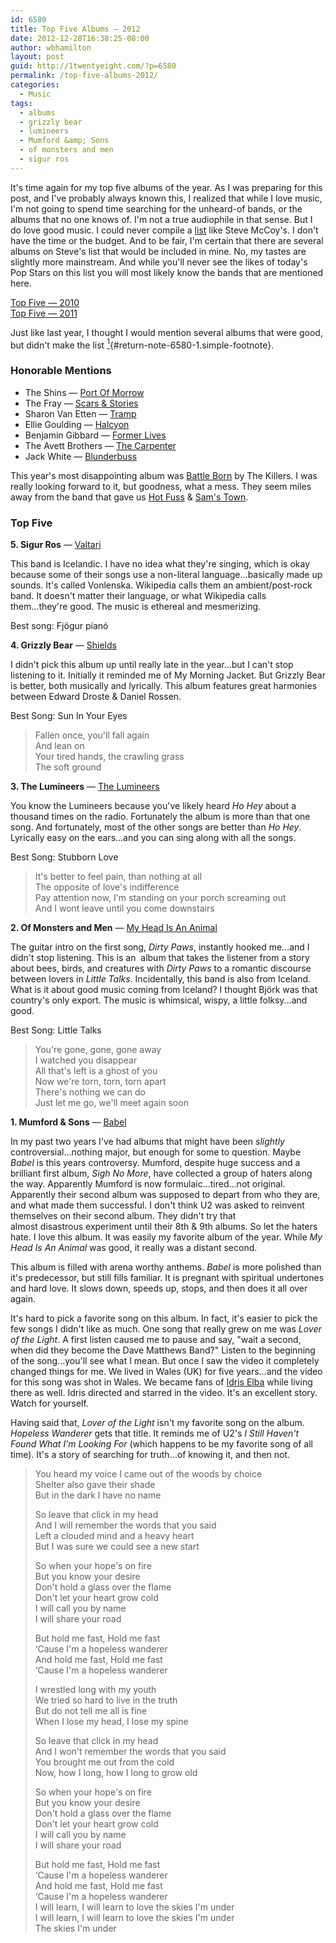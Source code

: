 ```yaml
---
id: 6580
title: Top Five Albums — 2012
date: 2012-12-28T16:38:25-08:00
author: wbhamilton
layout: post
guid: http://1twentyeight.com/?p=6580
permalink: /top-five-albums-2012/
categories:
  - Music
tags:
  - albums
  - grizzly bear
  - lumineers
  - Mumford &amp; Sons
  - of monsters and men
  - sigur ros
---
```

It's time again for my top five albums of the year. As I was preparing for this post, and I've probably always known this, I realized that while I love music, I'm not going to spend time searching for the unheard-of bands, or the albums that no one knows of. I'm not a true audiophile in that sense. But I do love good music. I could never compile a [list](http://www.stevekmccoy.com/reformissionary/2012/12/best-albums-of-2012.html) like Steve McCoy's. I don't have the time or the budget. And to be fair, I'm certain that there are several albums on Steve's list that would be included in mine. No, my tastes are slightly more mainstream. And while you'll never see the likes of today's Pop Stars on this list you will most likely know the bands that are mentioned here.

[Top Five — 2010](http://1twentyeight.com/top-five-albums%E2%80%942010/)  
[Top Five — 2011](http://1twentyeight.com/top-five-albums-2011/)

Just like last year, I thought I would mention several albums that were good, but didn't make the list [<sup>1</sup>](#note-6580-1 "All links are Amazon Affiliate links"){#return-note-6580-1.simple-footnote}.

### Honorable Mentions

  * The Shins — [Port Of Morrow](http://www.amazon.com/gp/product/B007J29OU4/ref=as_li_ss_tl?ie=UTF8&tag=1twentyeight-20&linkCode=as2&camp=1789&creative=390957&creativeASIN=B007J29OU4)
  * The Fray — [Scars & Stories](http://www.amazon.com/gp/product/B0071FBARY/ref=as_li_ss_tl?ie=UTF8&tag=1twentyeight-20&linkCode=as2&camp=1789&creative=390957&creativeASIN=B0071FBARY)
  * Sharon Van Etten — [Tramp](http://www.amazon.com/gp/product/B0070R8WY2/ref=as_li_ss_tl?ie=UTF8&tag=1twentyeight-20&linkCode=as2&camp=1789&creative=390957&creativeASIN=B0070R8WY2)
  * Ellie Goulding — [Halcyon](http://www.amazon.com/gp/product/B009IQ0TGM/ref=as_li_ss_tl?ie=UTF8&tag=1twentyeight-20&linkCode=as2&camp=1789&creative=390957&creativeASIN=B009IQ0TGM)
  * Benjamin Gibbard — [Former Lives](http://www.amazon.com/gp/product/B009FRI13M/ref=as_li_ss_tl?ie=UTF8&tag=1twentyeight-20&linkCode=as2&camp=1789&creative=390957&creativeASIN=B009FRI13M)
  * The Avett Brothers — [The Carpenter](http://www.amazon.com/gp/product/B00932IBN4/ref=as_li_ss_tl?ie=UTF8&tag=1twentyeight-20&linkCode=as2&camp=1789&creative=390957&creativeASIN=B00932IBN4)
  * Jack White — [Blunderbuss](http://www.amazon.com/gp/product/B007U8UBGI/ref=as_li_ss_tl?ie=UTF8&tag=1twentyeight-20&linkCode=as2&camp=1789&creative=390957&creativeASIN=B007U8UBGI)

This year's most disappointing album was [Battle Born](http://www.amazon.com/gp/product/B00973DDN2/ref=as_li_ss_tl?ie=UTF8&tag=1twentyeight-20&linkCode=as2&camp=1789&creative=390957&creativeASIN=B00973DDN2) by The Killers. I was really looking forward to it, but goodness, what a mess. They seem miles away from the band that gave us [Hot Fuss](http://www.amazon.com/gp/product/B000W1586S/ref=as_li_ss_tl?ie=UTF8&tag=1twentyeight-20&linkCode=as2&camp=1789&creative=390957&creativeASIN=B000W1586S) & [Sam's Town](http://www.amazon.com/gp/product/B000VZYXPC/ref=as_li_ss_tl?ie=UTF8&tag=1twentyeight-20&linkCode=as2&camp=1789&creative=390957&creativeASIN=B000VZYXPC).

### Top Five

**5. Sigur Ros** — [Valtari](http://www.amazon.com/gp/product/B0084P9202/ref=as_li_ss_tl?ie=UTF8&tag=1twentyeight-20&linkCode=as2&camp=1789&creative=390957&creativeASIN=B0084P9202)

This band is Icelandic. I have no idea what they're singing, which is okay because some of their songs use a non-literal language...basically made up sounds. It's called Vonlenska. Wikipedia calls them an ambient/post-rock band. It doesn't matter their language, or what Wikipedia calls them...they're good. The music is ethereal and mesmerizing.

Best song: Fjögur píanó

**4. Grizzly Bear** — [Shields](http://www.amazon.com/gp/product/B0098WWEH8/ref=as_li_ss_tl?ie=UTF8&tag=1twentyeight-20&linkCode=as2&camp=1789&creative=390957&creativeASIN=B0098WWEH8)

I didn't pick this album up until really late in the year...but I can't stop listening to it. Initially it reminded me of My Morning Jacket. But Grizzly Bear is better, both musically and lyrically. This album features great harmonies between Edward Droste & Daniel Rossen.

Best Song: Sun In Your Eyes

> Fallen once, you'll fall again  
> And lean on  
> Your tired hands, the crawling grass  
> The soft ground

**3. The Lumineers** — [The Lumineers](http://www.amazon.com/gp/product/B007M45PMU/ref=as_li_ss_tl?ie=UTF8&tag=1twentyeight-20&linkCode=as2&camp=1789&creative=390957&creativeASIN=B007M45PMU)

You know the Lumineers because you've likely heard _Ho Hey_ about a thousand times on the radio. Fortunately the album is more than that one song. And fortunately, most of the other songs are better than _Ho Hey_. Lyrically easy on the ears...and you can sing along with all the songs.

Best Song: Stubborn Love

> It's better to feel pain, than nothing at all  
> The opposite of love's indifference  
> Pay attention now, I'm standing on your porch screaming out  
> And I wont leave until you come downstairs

**2. Of Monsters and Men** — [My Head Is An Animal](http://www.amazon.com/gp/product/B007MU85D0/ref=as_li_ss_tl?ie=UTF8&tag=1twentyeight-20&linkCode=as2&camp=1789&creative=390957&creativeASIN=B007MU85D0)

The guitar intro on the first song, _Dirty Paws_, instantly hooked me...and I didn't stop listening. This is an  album that takes the listener from a story about bees, birds, and creatures with _Dirty Paws_ to a romantic discourse between lovers in _Little Talks_. Incidentally, this band is also from Iceland. What is it about good music coming from Iceland? I thought Björk was that country's only export. The music is whimsical, wispy, a little folksy...and good.

Best Song: Little Talks

> You're gone, gone, gone away  
> I watched you disappear  
> All that's left is a ghost of you  
> Now we're torn, torn, torn apart  
> There's nothing we can do  
> Just let me go, we'll meet again soon

**1. Mumford & Sons** — [Babel](http://www.amazon.com/gp/product/B009A3NGF4/ref=as_li_ss_tl?ie=UTF8&tag=1twentyeight-20&linkCode=as2&camp=1789&creative=390957&creativeASIN=B009A3NGF4)

In my past two years I've had albums that might have been _slightly_ controversial...nothing major, but enough for some to question. Maybe _Babel_ is this years controversy. Mumford, despite huge success and a brilliant first album, _Sigh No More_, have collected a group of haters along the way. Apparently Mumford is now formulaic...tired...not original. Apparently their second album was supposed to depart from who they are, and what made them successful. I don't think U2 was asked to reinvent themselves on their second album. They didn't try that almost disastrous experiment until their 8th & 9th albums. So let the haters hate. I love this album. It was easily my favorite album of the year. While _My Head Is An Animal_ was good, it really was a distant second.

This album is filled with arena worthy anthems. _Babel_ is more polished than it's predecessor, but still fills familiar. It is pregnant with spiritual undertones and hard love. It slows down, speeds up, stops, and then does it all over again.

It's hard to pick a favorite song on this album. In fact, it's easier to pick the few songs I didn't like as much. One song that really grew on me was _Lover of the Light_. A first listen caused me to pause and say, "wait a second, when did they become the Dave Matthews Band?" Listen to the beginning of the song...you'll see what I mean. But once I saw the video it completely changed things for me. We lived in Wales (UK) for five years...and the video for this song was shot in Wales. We became fans of [Idris Elba](http://www.imdb.com/name/nm0252961/) while living there as well. Idris directed and starred in the video. It's an excellent story. Watch for yourself.

Having said that, _Lover of the Light_ isn't my favorite song on the album. _Hopeless Wanderer_ gets that title. It reminds me of U2's _I Still Haven't Found What I'm Looking For_ (which happens to be my favorite song of all time). It's a story of searching for truth...of knowing it, and then not.

> You heard my voice I came out of the woods by choice  
> Shelter also gave their shade  
> But in the dark I have no name
>
> So leave that click in my head  
> And I will remember the words that you said  
> Left a clouded mind and a heavy heart  
> But I was sure we could see a new start
>
> So when your hope's on fire  
> But you know your desire  
> Don't hold a glass over the flame  
> Don't let your heart grow cold  
> I will call you by name  
> I will share your road
>
> But hold me fast, Hold me fast  
> &#8216;Cause I'm a hopeless wanderer  
> And hold me fast, Hold me fast  
> &#8216;Cause I'm a hopeless wanderer
>
> I wrestled long with my youth  
> We tried so hard to live in the truth  
> But do not tell me all is fine  
> When I lose my head, I lose my spine
>
> So leave that click in my head  
> And I won't remember the words that you said  
> You brought me out from the cold  
> Now, how I long, how I long to grow old
>
> So when your hope's on fire  
> But you know your desire  
> Don't hold a glass over the flame  
> Don't let your heart grow cold  
> I will call you by name  
> I will share your road
>
> But hold me fast, Hold me fast  
> &#8216;Cause I'm a hopeless wanderer  
> And hold me fast, Hold me fast  
> &#8216;Cause I'm a hopeless wanderer  
> I will learn, I will learn to love the skies I'm under  
> I will learn, I will learn to love the skies I'm under  
> The skies I'm under
